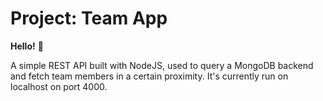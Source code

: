 # Project: Team App

**Hello!** 👋

A simple REST API built with NodeJS, used to query a MongoDB backend and fetch team members in a certain proximity. It's currently run on localhost on port 4000.
